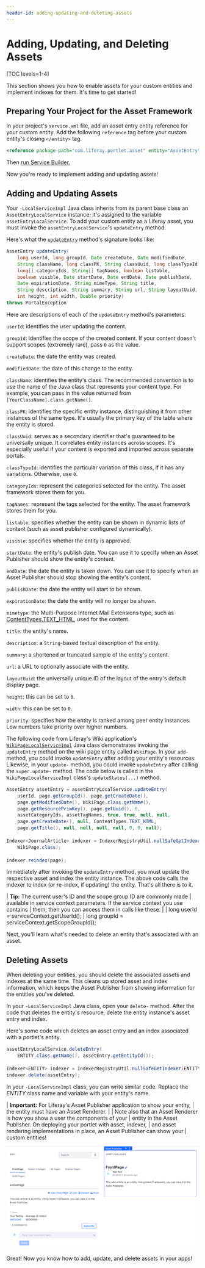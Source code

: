 ```yaml
---
header-id: adding-updating-and-deleting-assets
---
```


# Adding, Updating, and Deleting Assets

[TOC levels=1-4]

This section shows you how to enable assets for your custom entities and
implement indexes for them. It's time to get started! 

## Preparing Your Project for the Asset Framework

In your project's `service.xml` file, add an asset entry entity reference for
your custom entity. Add the following `reference` tag before your custom
entity's closing `</entity>` tag.

```xml
<reference package-path="com.liferay.portlet.asset" entity="AssetEntry" />
```

Then [run Service Builder.](/docs/7-2/appdev/-/knowledge_base/appdev/service-builder)

Now you're ready to implement adding and updating assets!

## Adding and Updating Assets

Your `-LocalServiceImpl` Java class inherits from its parent base class an
`AssetEntryLocalService` instance; it's assigned to the variable 
`assetEntryLocalService`. To add your custom entity as a Liferay asset, you 
must invoke the `assetEntryLocalService`'s `updateEntry` method. 

Here's what the [`updateEntry`](@platform-ref@/7.2-latest/javadocs/portal-impl/com/liferay/portlet/asset/service/impl/AssetEntryLocalServiceImpl.html#updateEntry-long-long-java.util.Date-java.util.Date-java.lang.String-long-java.lang.String-long-long:A-java.lang.String:A-boolean-boolean-java.util.Date-java.util.Date-java.util.Date-java.util.Date-java.lang.String-java.lang.String-java.lang.String-java.lang.String-java.lang.String-java.lang.String-int-int-java.lang.Double-)
method's signature looks like:

```java
AssetEntry updateEntry(
    long userId, long groupId, Date createDate, Date modifiedDate,
    String className, long classPK, String classUuid, long classTypeId,
    long[] categoryIds, String[] tagNames, boolean listable,
    boolean visible, Date startDate, Date endDate, Date publishDate,
    Date expirationDate, String mimeType, String title,
    String description, String summary, String url, String layoutUuid,
    int height, int width, Double priority)
throws PortalException
```

Here are descriptions of each of the `updateEntry` method's parameters: 

`userId`: identifies the user updating the content. 

`groupId`: identifies the scope of the created content. If your content
doesn't support scopes (extremely rare), pass `0` as the value. 

`createDate`: the date the entity was created.

`modifiedDate`: the date of this change to the entity.

`className`: identifies the entity's class. The recommended convention
is to use the name of the Java class that represents your content type. For
example, you can pass in the value returned from
`[YourClassName].class.getName()`. 

`classPK`: identifies the specific entity instance, distinguishing it
from other instances of the same type. It's usually the primary key of the
table where the entity is stored.

`classUuid`: serves as a secondary identifier that's guaranteed  to
be universally unique. It correlates entity instances across scopes. It's
especially useful if your content is exported and imported across separate
portals. 

`classTypeId`: identifies the particular variation of this class, if it has
any variations. Otherwise, use `0`. 

`categoryIds`: represent the categories selected for the entity.
The asset framework stores them for you. 

`tagNames`: represent the tags selected for the entity.
The asset framework stores them for you.

`listable`: specifies whether the entity can be shown in dynamic lists of 
content (such as asset publisher configured dynamically). 

`visible`: specifies whether the entity is approved. 

`startDate`: the entity's publish date. You can use it to specify when an
Asset Publisher should show the entity's content.

`endDate`: the date the entity is taken down. You can use it to specify
when an Asset Publisher should stop showing the entity's content.

`publishDate`: the date the entity will start to be shown. 

`expirationDate`: the date the entity will no longer be shown. 

`mimetype`: the Multi-Purpose Internet Mail Extensions type, such as
[ContentTypes.TEXT_HTML](@platform-ref@/7.2-latest/javadocs/portal-kernel/com/liferay/portal/kernel/util/ContentTypes.html#TEXT_HTML),
used for the content.

`title`: the entity's name.

`description`: a `String`-based textual description of the entity.

`summary`: a shortened or truncated sample of the entity's content. 

`url`: a URL to optionally associate with the entity. 

`layoutUuid`: the universally unique ID of the layout of the entry's
default display page.

`height`: this can be set to `0`.

`width`: this can be set to `0`.

`priority`: specifies how the entity is ranked among peer entity instances.
Low numbers take priority over higher numbers.

The following code from Liferay's Wiki application's
[`WikiPageLocalServiceImpl`](https://github.com/liferay/liferay-portal/blob/master/modules/apps/wiki/wiki-service/src/main/java/com/liferay/wiki/service/impl/WikiPageLocalServiceImpl.java)
Java class demonstrates invoking the `updateEntry` method on the wiki page
entity called `WikiPage`. In your `add-` method, you could invoke `updateEntry`
after adding your entity's resources. Likewise, in your `update-` method, you
could invoke `updateEntry` after calling the `super.update-` method. The code
below is called in the `WikiPageLocalServiceImpl` class's `updateStatus(...)`
method.

```java
AssetEntry assetEntry = assetEntryLocalService.updateEntry(
    userId, page.getGroupId(), page.getCreateDate(),
    page.getModifiedDate(), WikiPage.class.getName(),
    page.getResourcePrimKey(), page.getUuid(), 0,
    assetCategoryIds, assetTagNames, true, true, null, null,
    page.getCreateDate(), null, ContentTypes.TEXT_HTML,
    page.getTitle(), null, null, null, null, 0, 0, null);

Indexer<JournalArticle> indexer = IndexerRegistryUtil.nullSafeGetIndexer(
    WikiPage.class);

indexer.reindex(page);
```

Immediately after invoking the `updateEntry` method, you must update the
respective asset and index the entity instance. The above code calls the indexer
to index (or re-index, if updating) the entity. That's all there is to it.

| **Tip:** The current user's ID and the scope group ID are commonly made
| available in service context parameters. If the service context you use contains
| them, then you can access them in calls like these:
| 
|  long userId = serviceContext.getUserId();
|  long groupId = serviceContext.getScopeGroupId();

Next, you'll learn what's needed to delete an entity that's associated with an
asset. 

## Deleting Assets

When deleting your entities, you should delete the associated assets and indexes
at the same time. This cleans up stored asset and index information, which keeps
the Asset Publisher from showing information for the entities you've deleted.

In your `-LocalServiceImpl` Java class, open your `delete-` method. After the
code that deletes the entity's resource, delete the entity instance's asset
entry and index. 

Here's some code which deletes an asset entry and an index associated with a
portlet's entity. 

```java
assetEntryLocalService.deleteEntry(
    ENTITY.class.getName(), assetEntry.getEntityId());

Indexer<ENTITY> indexer = IndexerRegistryUtil.nullSafeGetIndexer(ENTITY.class);
indexer.delete(assetEntry);
```

In your `-LocalServiceImpl` class, you can write similar code. Replace the
*ENTITY* class name and variable with your entity's name.

| **Important:** For Liferay's Asset Publisher application to show your entity,
| the entity must have an Asset Renderer.
| 
| Note also that an Asset Renderer is how you show a user the components of your
| entity in the Asset Publisher. On deploying your portlet with asset, indexer,
| and asset rendering implementations in place, an Asset Publisher can show your
| custom entities!

![Figure 1: It can be useful to show custom entities, like this wiki page entity, in a JSP or in an Asset Publisher.](../../images/basic-asset-in-asset-publisher.png)

Great! Now you know how to add, update, and delete assets in your apps!
